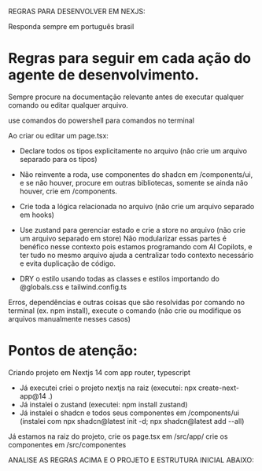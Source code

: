 REGRAS PARA DESENVOLVER EM NEXJS:

Responda sempre em português brasil

# Regras para seguir em cada ação do agente de desenvolvimento.

Sempre procure na documentação relevante antes de executar qualquer comando ou editar qualquer arquivo.

use comandos do powershell para comandos no terminal

Ao criar ou editar um page.tsx:
- Declare todos os tipos explicitamente no arquivo (não crie um arquivo separado para os tipos)
- Não reinvente a roda, use componentes do shadcn em /components/ui, e se não houver, procure em outras bibliotecas, somente se ainda não houver, crie em /components.
- Crie toda a lógica relacionada no arquivo (não crie um arquivo separado em hooks)
- Use zustand para gerenciar estado e crie a store no arquivo (não crie um arquivo separado em store)
Não modularizar essas partes é benéfico nesse contexto pois estamos programando com AI Copilots, e ter tudo no mesmo arquivo ajuda a centralizar todo contexto necessário e evita duplicação de código.

- DRY o estilo usando todas as classes e estilos importando do @globals.css e tailwind.config.ts

Erros, dependências e outras coisas que são resolvidas por comando no terminal (ex. npm install), execute o comando (não crie ou modifique os arquivos manualmente nesses casos)

# Pontos de atenção:

Criando projeto em Nextjs 14 com app router, typescript
- Já executei criei o projeto nextjs na raiz (executei: npx create-next-app@14 .)
- Já instalei o zustand (executei: npm install zustand)
- Já instalei o shadcn e todos seus componentes em /components/ui  (instalei com npx shadcn@latest init -d; npx shadcn@latest add --all)

Já estamos na raiz do projeto,
crie os page.tsx em /src/app/
crie os componentes em /src/componentes

ANALISE AS REGRAS ACIMA E O PROJETO E ESTRUTURA INICIAL ABAIXO:

